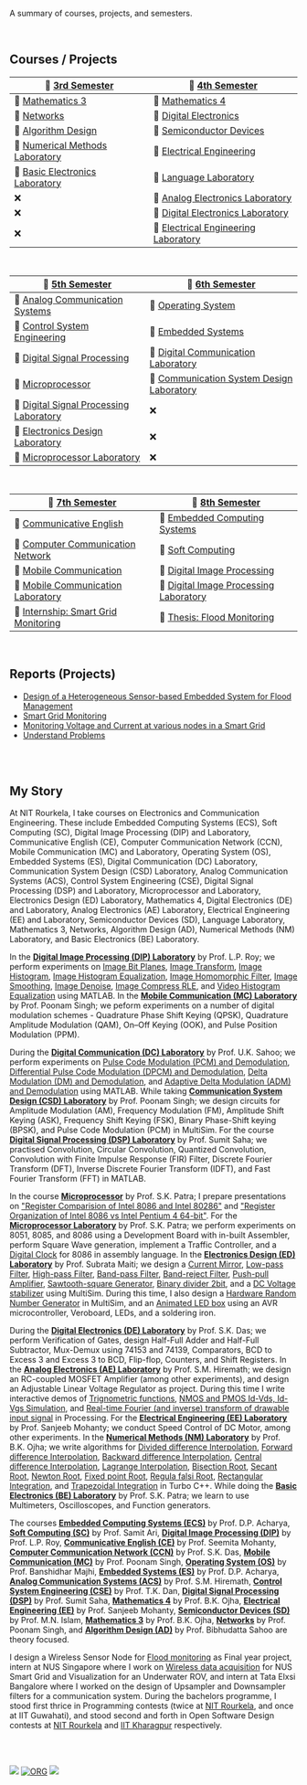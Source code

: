 A summary of courses, projects, and semesters.

<br>


## Courses / Projects

| 📘 [3rd Semester]                 | 📙 [4th Semester]                      |
| -------------------------------- | ------------------------------------- |
| 📘 [Mathematics 3]                | 📙 [Mathematics 4]                     |
| 📘 [Networks]                     | 📙 [Digital Electronics]               |
| 📘 [Algorithm Design]             | 📙 [Semiconductor Devices]             |
| 🥽 [Numerical Methods Laboratory] | 📙 [Electrical Engineering]            |
| 🥽 [Basic Electronics Laboratory] | 🦺 [Language Laboratory]               |
| ❌                                | 🦺 [Analog Electronics Laboratory]     |
| ❌                                | 🦺 [Digital Electronics Laboratory]    |
| ❌                                | 🦺 [Electrical Engineering Laboratory] |

[3rd Semester]: https://github.com/nitrece/semester-3
[Mathematics 3]: https://github.com/nitrece/mathematics-3
[Networks]: https://github.com/nitrece/networks
[Algorithm Design]: https://github.com/nitrece/algorithm-design
[Numerical Methods Laboratory]: https://github.com/nitrece/numerical-methods-laboratory
[Basic Electronics Laboratory]: https://github.com/nitrece/basic-electronics-laboratory
[4th Semester]: https://github.com/nitrece/semester-4
[Mathematics 4]: https://github.com/nitrece/mathematics-4
[Digital Electronics]: https://github.com/nitrece/digital-electronics
[Semiconductor Devices]: https://github.com/nitrece/semiconductor-devices
[Electrical Engineering]: https://github.com/nitrece/electrical-engineering
[Language Laboratory]: https://github.com/nitrece/language-laboratory
[Analog Electronics Laboratory]: https://github.com/nitrece/analog-electronics-laboratory
[Digital Electronics Laboratory]: https://github.com/nitrece/digital-electronics-laboratory
[Electrical Engineering Laboratory]: https://github.com/nitrece/electrical-engineering-laboratory

<br>


| 📘 [5th Semester]                         | 📙 [6th Semester]                           |
| ---------------------------------------- | ------------------------------------------ |
| 📘 [Analog Communication Systems]         | 📙 [Operating System]                       |
| 📘 [Control System Engineering]           | 📙 [Embedded Systems]                       |
| 📘 [Digital Signal Processing]            | 🦺 [Digital Communication Laboratory]       |
| 📘 [Microprocessor]                       | 🦺 [Communication System Design Laboratory] |
| 🥽 [Digital Signal Processing Laboratory] | ❌                                          |
| 🥽 [Electronics Design Laboratory]        | ❌                                          |
| 🥽 [Microprocessor Laboratory]            | ❌                                          |

[5th Semester]: https://github.com/nitrece/semester-5
[Analog Communication Systems]: https://github.com/nitrece/analog-communication-systems
[Control System Engineering]: https://github.com/nitrece/control-systems-engineering
[Digital Signal Processing]: https://github.com/nitrece/digital-signal-processing
[Microprocessor]: https://github.com/nitrece/microprocessor
[Digital Signal Processing Laboratory]: https://github.com/nitrece/digital-signal-processing-laboratory
[Electronics Design Laboratory]: https://github.com/nitrece/electronics-design-laboratory
[Microprocessor Laboratory]: https://github.com/nitrece/microprocessor-laboratory
[6th Semester]: https://github.com/nitrece/semester-6
[Operating System]: https://github.com/nitrece/operating-systems
[Embedded Systems]: https://github.com/nitrece/embedded-systems
[Digital Communication Laboratory]: https://github.com/nitrece/digital-communication-laboratory
[Communication System Design Laboratory]: https://github.com/nitrece/communication-system-design-laboratory

<br>


| 📘 [7th Semester]                      | 📙 [8th Semester]                        |
| ------------------------------------- | --------------------------------------- |
| 📘 [Communicative English]             | 📙 [Embedded Computing Systems]          |
| 📘 [Computer Communication Network]    | 📙 [Soft Computing]                      |
| 📘 [Mobile Communication]              | 📙 [Digital Image Processing]            |
| 🥽 [Mobile Communication Laboratory]   | 🦺 [Digital Image Processing Laboratory] |
| 🍇 [Internship: Smart Grid Monitoring] | 🍊 [Thesis: Flood Monitoring]            |

[7th Semester]: https://github.com/nitrece/semester-7
[Communicative English]: https://github.com/nitrece/communicative-english
[Computer Communication Network]: https://github.com/nitrece/computer-communication-network
[Mobile Communication]: https://github.com/nitrece/mobile-communication
[Mobile Communication Laboratory]: https://github.com/nitrece/mobile-communication-laboratory
[Internship: Smart Grid Monitoring]: https://github.com/nitrece/smart-grid-monitoring
[8th Semester]: https://github.com/nitrece/semester-8
[Embedded Computing Systems]: https://github.com/nitrece/embedded-computing-systems
[Soft Computing]: https://github.com/nitrece/soft-computing
[Digital Image Processing]: https://github.com/nitrece/digital-image-processing
[Digital Image Processing Laboratory]: https://github.com/nitrece/digital-image-processing-laboratory
[Thesis: Flood Monitoring]: https://github.com/nitrece/flood-monitoring


<br>


## Reports (Projects)

- [Design of a Heterogeneous Sensor-based Embedded System for Flood Management](https://gist.github.com/wolfram77/4c7c68174a5a48ce7f9352a705ed0915)
- [Smart Grid Monitoring](https://gist.github.com/wolfram77/04f46fdd9b781ad885b6b3ceb4ccbac8)
- [Monitoring Voltage and Current at various nodes in a Smart Grid](https://gist.github.com/wolfram77/292be6f04bfa02f287edecaf207b8a57)
- [Understand Problems](https://gist.github.com/wolfram77/be1b0cec6825515057058fe1dde843c9)

<br>
<br>


## My Story

At NIT Rourkela, I take courses on Electronics and Communication Engineering. These include Embedded Computing Systems (ECS), Soft Computing (SC), Digital Image Processing (DIP) and Laboratory, Communicative English (CE), Computer Communication Network (CCN), Mobile Communication (MC) and Laboratory, Operating System (OS), Embedded Systems (ES), Digital Communication (DC) Laboratory, Communication System Design (CSD) Laboratory, Analog Communication Systems (ACS), Control System Engineering (CSE), Digital Signal Processing (DSP) and Laboratory, Microprocessor and Laboratory, Electronics Design (ED) Laboratory, Mathematics 4, Digital Electronics (DE) and Laboratory, Analog Electronics (AE) Laboratory, Electrical Engineering (EE) and Laboratory, Semiconductor Devices (SD), Language Laboratory, Mathematics 3, Networks, Algorithm Design (AD), Numerical Methods (NM) Laboratory, and Basic Electronics (BE) Laboratory.

In the **[Digital Image Processing (DIP) Laboratory](https://github.com/nitrece/digital-image-processing-laboratory)** by Prof. L.P. Roy; we perform experiments on [Image Bit Planes](https://github.com/matlabf/image-bit-planes), [Image Transform](https://github.com/matlabf/image-transform), [Image Histogram](https://github.com/matlabf/image-histogram), [Image Histogram Equalization](https://github.com/matlabf/image-histogram-equalization), [Image Homomorphic Filter](https://github.com/matlabf/image-homomorphic-filter), [Image Smoothing](https://github.com/matlabf/image-smoothing), [Image Denoise](https://github.com/matlabf/image-denoise), [Image Compress RLE](https://github.com/matlabf/image-compress-rle), and [Video Histogram Equalization](https://github.com/matlabf/video-histogram-equalization) using MATLAB. In the **[Mobile Communication (MC) Laboratory](https://github.com/nitrece/mobile-communication-laboratory)** by Prof. Poonam Singh; we peform experiments on a number of digital modulation schemes - Quadrature Phase Shift Keying (QPSK), Quadrature Amplitude Modulation (QAM), On–Off Keying (OOK), and Pulse Position Modulation (PPM).

During the **[Digital Communication (DC) Laboratory](https://github.com/nitrece/digital-communication-laboratory)** by Prof. U.K. Sahoo; we perform experiments on [Pulse Code Modulation (PCM) and Demodulation](https://github.com/matlabf/signal-pcm), [Differential Pulse Code Modulation (DPCM) and Demodulation](https://github.com/matlabf/signal-dpcm), [Delta Modulation (DM) and Demodulation](https://github.com/matlabf/signal-dm), and [Adaptive Delta Modulation (ADM) and Demodulation](https://github.com/matlabf/signal-adm) using MATLAB. While taking **[Communication System Design (CSD) Laboratory](https://github.com/nitrece/communication-system-design-laboratory)** by Prof. Poonam Singh; we design circuits for Amplitude Modulation (AM), Frequency Modulation (FM), Amplitude Shift Keying (ASK), Frequency Shift Keying (FSK), Binary Phase-Shift keying (BPSK), and Pulse Code Modulation (PCM) in MultiSim. For the course **[Digital Signal Processing (DSP) Laboratory](https://github.com/nitrece/digital-signal-processing-laboratory)** by Prof. Sumit Saha; we practised Convolution, Circular Convolution, Quantized Convolution, Convolution with Finite Impulse Response (FIR) Filter, Discrete Fourier Transform (DFT), Inverse Discrete Fourier Transform (IDFT), and Fast Fourier Transform (FFT) in MATLAB.

In the course **[Microprocessor](https://github.com/nitrece/microprocessor)** by Prof. S.K. Patra; I prepare presentations on ["Register Comparision of Intel 8086 and Intel 80286"](https://github.com/nitrece/microprocessor/blob/main/Presentations/01.%20Register%20Comparision%20of%20Intel%208086%20and%20Intel%2080286.pdf) and ["Register Organization of Intel 8086 vs Intel Pentium 4 64-bit"](https://github.com/nitrece/microprocessor/blob/main/Presentations/02.%20Register%20Organization%20of%20Intel%208086%20vs%20Intel%20Pentium%204%2064-bit.pdf). For the **[Microprocessor Laboratory](https://github.com/nitrece/microprocessor-laboratory)** by Prof. S.K. Patra; we perform experiments on 8051, 8085, and 8086 using a Development Board with in-built Assembler, perform Square Wave generation, implement a Traffic Controller, and a [Digital Clock](https://github.com/electronicsf/digital-clock) for 8086 in assembly language. In the **[Electronics Design (ED) Laboratory](https://github.com/nitrece/electronics-design-laboratory)** by Prof. Subrata Maiti; we design a [Current Mirror](https://github.com/electronicsf/current-mirror), [Low-pass Filter](https://github.com/electronicsf/low-pass-filter), [High-pass Filter](https://github.com/electronicsf/high-pass-filter), [Band-pass Filter](https://github.com/electronicsf/band-pass-filter), [Band-reject Filter](https://github.com/electronicsf/band-reject-filter), [Push-pull Amplifier](https://github.com/electronicsf/push-pull-amplifier), [Sawtooth-square Generator](https://github.com/electronicsf/sawtooth-square-generator), [Binary divider 2bit](https://github.com/electronicsf/binary-divider-2bit), and a [DC Voltage stabilizer](https://github.com/electronicsf/dc-voltage-stabilizer) using MultiSim. During this time, I also design a [Hardware Random Number Generator](https://github.com/electronicsf/random-number-generator) in MultiSim, and an [Animated LED box](https://github.com/electronicsf/led-box) using an AVR microcontroller, Veroboard, LEDs, and a soldering iron.

During the **[Digital Electronics (DE) Laboratory](https://github.com/nitrece/digital-electronics-laboratory)** by Prof. S.K. Das; we perform Verification of Gates, design Half-Full Adder and Half-Full Subtractor, Mux-Demux using 74153 and 74139, Comparators, BCD to Excess 3 and Excess 3 to BCD, Flip-flop, Counters, and Shift Registers. In the **[Analog Electronics (AE) Laboratory](https://github.com/nitrece/analog-electronics-laboratory)** by Prof. S.M. Hiremath; we design an RC-coupled MOSFET Amplifier (among other experiments), and design an Adjustable Linear Voltage Regulator as project. During this time I write interactive demos of [Trignometric functions](https://github.com/processingf/trigonometry_graphs), [NMOS and PMOS Id-Vds, Id-Vgs Simulation](https://github.com/processingf/mosfet_sim), and [Real-time Fourier (and inverse) transform of drawable input signal](https://github.com/processingf/fourier_transform) in Processing. For the **[Electrical Engineering (EE) Laboratory](https://github.com/nitrece/electrical-engineering-laboratory)** by Prof. Sanjeeb Mohanty; we conduct Speed Control of DC Motor, among other experiments. In the **[Numerical Methods (NM) Laboratory](https://github.com/nitrece/numerical-methods-laboratory)** by Prof. B.K. Ojha; we write algorithms for [Divided difference Interpolation](https://github.com/cppf/divided-difference-interpolation), [Forward difference Interpolation](https://github.com/cppf/forward-difference-interpolation), [Backward difference Interpolation](https://github.com/cppf/backward-difference-interpolation), [Central difference Interpolation](https://github.com/cppf/central-difference-interpolation), [Lagrange Interpolation](https://github.com/cppf/lagrange-interpolation), [Bisection Root](https://github.com/cppf/bisection-root), [Secant Root](https://github.com/cppf/secant-root), [Newton Root](https://github.com/cppf/newton-root), [Fixed point Root](https://github.com/cppf/fixed-point-root), [Regula falsi Root](https://github.com/cppf/regula-falsi-root), [Rectangular Integration](https://github.com/cppf/rectangular-integration), and [Trapezoidal Integration](https://github.com/cppf/trapezoidal-integration) in Turbo C++. While doing the **[Basic Electronics (BE) Laboratory](https://github.com/nitrece/basic-electronics-laboratory)** by Prof. S.K. Patra; we learn to use Multimeters, Oscilloscopes, and Function generators.

The courses **[Embedded Computing Systems (ECS)](https://github.com/nitrece/embedded-computing-systems)** by Prof. D.P. Acharya, **[Soft Computing (SC)](https://github.com/nitrece/soft-computing)** by Prof. Samit Ari, **[Digital Image Processing (DIP)](https://github.com/nitrece/digital-image-processing)** by Prof. L.P. Roy, **[Communicative English (CE)](https://github.com/nitrece/communicative-english)** by Prof. Seemita Mohanty, **[Computer Communication Network (CCN)](https://github.com/nitrece/computer-communication-network)** by Prof. S.K. Das, **[Mobile Communication (MC)](https://github.com/nitrece/mobile-communication)** by Prof. Poonam Singh, **[Operating System (OS)](https://github.com/nitrece/operating-systems)** by Prof. Banshidhar Majhi, **[Embedded Systems (ES)](https://github.com/nitrece/embedded-systems)** by Prof. D.P. Acharya, **[Analog Communication Systems (ACS)](https://github.com/nitrece/analog-communication-systems)** by Prof. S.M. Hiremath, **[Control System Engineering (CSE)](https://github.com/nitrece/control-systems-engineering)** by Prof. T.K. Dan, **[Digital Signal Processing (DSP)](https://github.com/nitrece/digital-signal-processing)** by Prof. Sumit Saha, **[Mathematics 4](https://github.com/nitrece/mathematics-4)** by Prof. B.K. Ojha, **[Electrical Engineering (EE)](https://github.com/nitrece/electrical-engineering)** by Prof. Sanjeeb Mohanty, **[Semiconductor Devices (SD)](https://github.com/nitrece/semiconductor-devices)** by Prof. M.N. Islam, **[Mathematics 3](https://github.com/nitrece/mathematics-3)** by Prof. B.K. Ojha, **[Networks](https://github.com/nitrece/networks)** by Prof. Poonam Singh, and **[Algorithm Design (AD)](https://github.com/nitrece/algorithm-design)** by Prof. Bibhudatta Sahoo are theory focused.

I design a Wireless Sensor Node for [Flood monitoring](https://github.com/nitrece/flood-monitoring) as Final year project, intern at NUS Singapore where I work on [Wireless data acquisition](https://github.com/nitrece/smart-grid-monitoring) for NUS Smart Grid and Visualization for an Underwater ROV, and intern at Tata Elxsi Bangalore where I worked on the design of Upsampler and Downsampler filters for a communication system. During the bachelors programme, I stood first thrice in Programming contests (twice at [NIT Rourkela](https://github.com/moocf/code-rage), and once at IIT Guwahati), and stood second and forth in Open Software Design contests at [NIT Rourkela](https://github.com/moocf/programvare-promoteur) and [IIT Kharagpur](https://github.com/moocf/open-soft) respectively.

<br>
<br>


[![](https://img.youtube.com/vi/Owkex5WXTPA/maxresdefault.jpg)](https://www.youtube.com/watch?v=Owkex5WXTPA)
[![ORG](https://img.shields.io/badge/org-wolfram77-green?logo=Org)](https://wolfram77.github.io)
![](https://ga-beacon.deno.dev/G-ERJXRWVLBT:BGFjXiiDQ5-gqJoAeoZGqg/nitrece.github.io)
